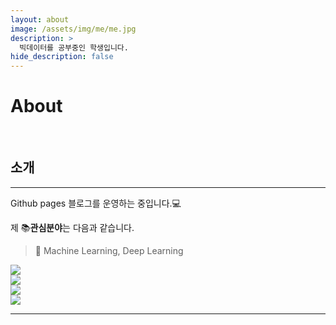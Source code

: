 ```yaml
---
layout: about
image: /assets/img/me/me.jpg
description: >
  빅데이터를 공부중인 학생입니다.
hide_description: false
---
```


# About

<!--author-->

<br>

## 소개
---
Github pages 블로그를 운영하는 중입니다.💻  

제 📚**관심분야**는 다음과 같습니다.

> 📝 Machine Learning, Deep Learning

<div class="me">
    <div><img src= "/assets/me/img1.jpg"></div>
    <div><img src= "/assets/me/img2.jpg"></div>
    <div><img src= "/assets/me/img3.jpg"></div>
    <div><img src= "/assets/me/img4.jpg"></div>
</div>

  <script>
    $(document).ready(function(){
      $('.me').slick();
    });
  </script>

---
